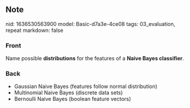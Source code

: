 ## Note
nid: 1636530563900
model: Basic-d7a3e-4ce08
tags: 03_evaluation, repeat
markdown: false

### Front
Name possible <b>distributions</b> for the features of a <b>Naive
Bayes classifier</b>.

### Back
<ul>
  <li>Gaussian Naive Bayes (features follow normal distribution)
  <li>Multinomial Naive Bayes (discrete data sets)
  <li>Bernoulli Naive Bayes (boolean feature vectors)
</ul>
